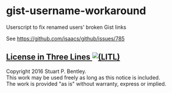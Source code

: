 # gist-username-workaround

Userscript to fix renamed users' broken Gist links

See https://github.com/isaacs/github/issues/785

## [License in Three Lines ![(LITL)](https://litl-license.org/logo.svg)][LITL]

[LITL]: https://litl-license.org

Copyright 2016 Stuart P. Bentley.<br>
This work may be used freely as long as this notice is included.<br>
The work is provided "as is" without warranty, express or implied.
